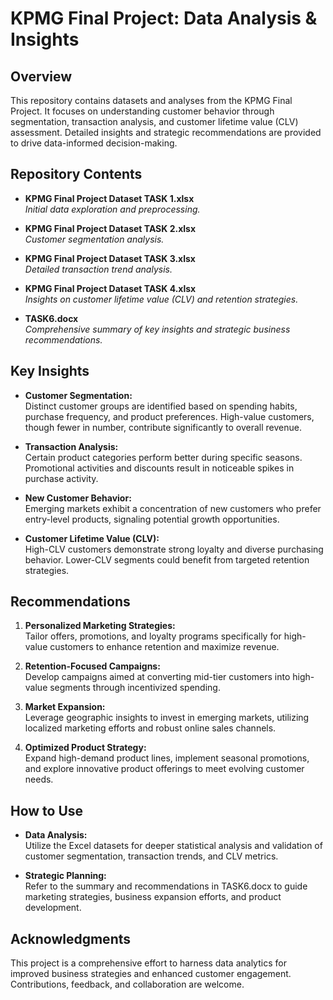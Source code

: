 # KPMG Final Project: Data Analysis & Insights

## Overview
This repository contains datasets and analyses from the KPMG Final Project. It focuses on understanding customer behavior through segmentation, transaction analysis, and customer lifetime value (CLV) assessment. Detailed insights and strategic recommendations are provided to drive data-informed decision-making.

## Repository Contents
- **KPMG Final Project Dataset TASK 1.xlsx**  
  *Initial data exploration and preprocessing.*

- **KPMG Final Project Dataset TASK 2.xlsx**  
  *Customer segmentation analysis.*

- **KPMG Final Project Dataset TASK 3.xlsx**  
  *Detailed transaction trend analysis.*

- **KPMG Final Project Dataset TASK 4.xlsx**  
  *Insights on customer lifetime value (CLV) and retention strategies.*

- **TASK6.docx**  
  *Comprehensive summary of key insights and strategic business recommendations.*

## Key Insights
- **Customer Segmentation:**  
  Distinct customer groups are identified based on spending habits, purchase frequency, and product preferences. High-value customers, though fewer in number, contribute significantly to overall revenue.

- **Transaction Analysis:**  
  Certain product categories perform better during specific seasons. Promotional activities and discounts result in noticeable spikes in purchase activity.

- **New Customer Behavior:**  
  Emerging markets exhibit a concentration of new customers who prefer entry-level products, signaling potential growth opportunities.

- **Customer Lifetime Value (CLV):**  
  High-CLV customers demonstrate strong loyalty and diverse purchasing behavior. Lower-CLV segments could benefit from targeted retention strategies.

## Recommendations
1. **Personalized Marketing Strategies:**  
   Tailor offers, promotions, and loyalty programs specifically for high-value customers to enhance retention and maximize revenue.

2. **Retention-Focused Campaigns:**  
   Develop campaigns aimed at converting mid-tier customers into high-value segments through incentivized spending.

3. **Market Expansion:**  
   Leverage geographic insights to invest in emerging markets, utilizing localized marketing efforts and robust online sales channels.

4. **Optimized Product Strategy:**  
   Expand high-demand product lines, implement seasonal promotions, and explore innovative product offerings to meet evolving customer needs.

## How to Use
- **Data Analysis:**  
  Utilize the Excel datasets for deeper statistical analysis and validation of customer segmentation, transaction trends, and CLV metrics.

- **Strategic Planning:**  
  Refer to the summary and recommendations in TASK6.docx to guide marketing strategies, business expansion efforts, and product development.

## Acknowledgments
This project is a comprehensive effort to harness data analytics for improved business strategies and enhanced customer engagement. Contributions, feedback, and collaboration are welcome.
